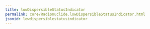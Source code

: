 ```yaml
---
title: lowDispersibleStatusIndicator
permalink: core/Radionuclide.lowDispersibleStatusIndicator.html
jsonid: lowdispersiblestatusindicator
---
```

